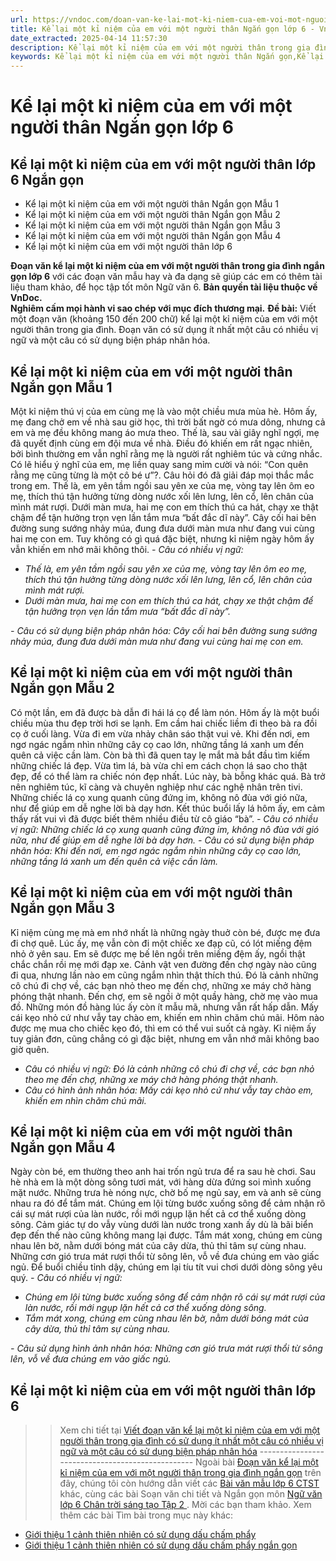 ```yaml
---
url: https://vndoc.com/doan-van-ke-lai-mot-ki-niem-cua-em-voi-mot-nguoi-than-trong-gia-dinh-ngan-gon-259906
title: Kể lại một kỉ niệm của em với một người thân Ngắn gọn lớp 6 - VnDoc.com
date_extracted: 2025-04-14 11:57:30
description: Kể lại một kỉ niệm của em với một người thân trong gia đình ngắn gọn lớp 6 được biên soạn nhằm giúp các em HS đạt kết quả tốt trong quá trình làm bài tập và học tập môn Ngữ văn lớp 6.
keywords: Kể lại một kỉ niệm của em với một người thân Ngắn gọn,Kể lại một kỉ niệm của em với một người thân lớp 6 Ngắn gọn,Kể lại một kỉ niệm của em với một người thân,đoạn văn kể lại một kỉ niệm của em với một người thân trong gia đình ngắn gọn,kể lại một kỉ niệm của em với một người thân trong gia đình ngắn gọn,viết đoạn văn kể lại một kỉ niệm của em với một người thân trong gia đình ngắn gọn,hãy kể lại một kỉ niệm của em với một người thân trong gia đình ngắn gọn
---
```


# Kể lại một kỉ niệm của em với một người thân Ngắn gọn lớp 6
## **Kể lại một kỉ niệm của em với một người thân lớp 6 Ngắn gọn**
  * Kể lại một kỉ niệm của em với một người thân Ngắn gọn Mẫu 1
  * Kể lại một kỉ niệm của em với một người thân Ngắn gọn Mẫu 2
  * Kể lại một kỉ niệm của em với một người thân Ngắn gọn Mẫu 3
  * Kể lại một kỉ niệm của em với một người thân Ngắn gọn Mẫu 4
  * Kể lại một kỉ niệm của em với một người thân lớp 6

**Đoạn văn kể lại một kỉ niệm của em với một người thân trong gia đình ngắn gọn lớp 6** với các đoạn văn mẫu hay và đa dạng sẽ giúp các em có thêm tài liệu tham khảo, để học tập tốt môn Ngữ văn 6.
**Bản quyền tài liệu thuộc về VnDoc.  
Nghiêm cấm mọi hành vi sao chép với mục đích thương mại.**
**Đề bài:** Viết một đoạn văn \(khoảng 150 đến 200 chữ\) kể lại một kỉ niệm của em với một người thân trong gia đình. Đoạn văn có sử dụng ít nhất một câu có nhiều vị ngữ và một câu có sử dụng biện pháp nhân hóa.
## **Kể lại một kỉ niệm của em với một người thân Ngắn gọn Mẫu 1**
Một kỉ niệm thú vị của em cùng mẹ là vào một chiều mưa mùa hè. Hôm ấy, mẹ đang chở em về nhà sau giờ học, thì trời bất ngờ có mưa dông, nhưng cả em và mẹ đều không mang áo mưa theo. Thế là, sau vài giây nghĩ ngợi, mẹ đã quyết định cùng em đội mưa về nhà. Điều đó khiến em rất ngạc nhiên, bởi bình thường em vẫn nghĩ rằng mẹ là người rất nghiêm túc và cứng nhắc. Có lẽ hiểu ý nghĩ của em, mẹ liền quay sang mỉm cười và nói: “Con quên rằng mẹ cũng từng là một cô bé ư”?. Câu hỏi đó đã giải đáp mọi thắc mắc trong em. Thế là, em yên tầm ngồi sau yên xe của mẹ, vòng tay lên ôm eo mẹ, thích thú tận hưởng từng dòng nước xối lên lưng, lên cổ, lên chân của mình mát rượi. Dưới màn mưa, hai mẹ con em thích thú ca hát, chạy xe thật chậm để tận hưởng trọn vẹn lần tắm mưa “bất đắc dĩ này”. Cây cối hai bên đường sung sướng nhảy múa, đung đưa dưới màn mưa như đang vui cùng hai mẹ con em. Tuy không có gì quá đặc biệt, nhưng kỉ niệm ngày hôm ấy vẫn khiến em nhớ mãi không thôi.
_\- Câu có nhiều vị ngữ:_
  * _Thế là, em yên tầm ngồi sau yên xe của mẹ, vòng tay lên ôm eo mẹ, thích thú tận hưởng từng dòng nước xối lên lưng, lên cổ, lên chân của mình mát rượi._
  * _Dưới màn mưa, hai mẹ con em thích thú ca hát, chạy xe thật chậm để tận hưởng trọn vẹn lần tắm mưa “bất đắc dĩ này”._

_\- Câu có sử dụng biện pháp nhân hóa: Cây cối hai bên đường sung sướng nhảy múa, đung đưa dưới màn mưa như đang vui cùng hai mẹ con em._
## **Kể lại một kỉ niệm của em với một người thân Ngắn gọn Mẫu 2**
Có một lần, em đã được bà dẫn đi hái lá cọ để làm nón. Hôm ấy là một buổi chiều mùa thu đẹp trời hơi se lạnh. Em cầm hai chiếc liềm đi theo bà ra đồi cọ ở cuối làng. Vừa đi em vừa nhảy chân sáo thật vui vẻ. Khi đến nơi, em ngơ ngác ngắm nhìn những cây cọ cao lớn, những tầng lá xanh um đến quên cả việc cần làm. Còn bà thì đã quen tay lẹ mắt mà bắt đầu tìm kiếm những chiếc lá đẹp. Vừa tìm lá, bà vừa chỉ em cách chọn lá sao cho thật đẹp, để có thể làm ra chiếc nón đẹp nhất. Lúc này, bà bỗng khác quá. Bà trở nên nghiêm túc, kĩ càng và chuyên nghiệp như các nghệ nhân trên tivi. Những chiếc lá cọ xung quanh cũng đứng im, không nô đùa với gió nữa, như để giúp em dễ nghe lời bà dạy hơn. Kết thúc buổi lấy lá hôm ấy, em cảm thấy rất vui vì đã được biết thêm nhiều điều từ cô giáo “bà”.
_\- Câu có nhiều vị ngữ: Những chiếc lá cọ xung quanh cũng đứng im, không nô đùa với gió nữa, như để giúp em dễ nghe lời bà dạy hơn._
_\- Câu có sử dụng biện pháp nhân hóa: Khi đến nơi, em ngơ ngác ngắm nhìn những cây cọ cao lớn, những tầng lá xanh um đến quên cả việc cần làm._
## **Kể lại một kỉ niệm của em với một người thân Ngắn gọn Mẫu 3**
Kỉ niệm cùng mẹ mà em nhớ nhất là những ngày thuở còn bé, được mẹ đưa đi chợ quê. Lúc ấy, mẹ vẫn còn đi một chiếc xe đạp cũ, có lót miếng đệm nhỏ ở yên sau. Em sẽ được mẹ bế lên ngồi trên miếng đệm ấy, ngồi thật chắc chắn rồi mẹ mới đạp xe. Cảnh vật ven đường đến chợ ngày nào cũng đi qua, nhưng lần nào em cũng ngắm nhìn thật thích thú. Đó là cảnh những cô chú đi chợ về, các bạn nhỏ theo mẹ đến chợ, những xe máy chở hàng phóng thật nhanh. Đến chợ, em sẽ ngồi ở một quầy hàng, chờ mẹ vào mua đồ. Những món đồ hàng lúc ấy còn ít mẫu mã, nhưng vẫn rất hấp dẫn. Mấy cái kẹo nhỏ cứ như vẫy tay chào em, khiến em nhìn chăm chú mãi. Hôm nào được mẹ mua cho chiếc kẹo đó, thì em có thể vui suốt cả ngày. Kỉ niệm ấy tuy giản đơn, cũng chẳng có gì đặc biệt, nhưng em vẫn nhớ mãi không bao giờ quên.
  * _Câu có nhiều vị ngữ: Đó là cảnh những cô chú đi chợ về, các bạn nhỏ theo mẹ đến chợ, những xe máy chở hàng phóng thật nhanh._
  * _Câu có hình ảnh nhân hóa: Mấy cái kẹo nhỏ cứ như vẫy tay chào em, khiến em nhìn chăm chú mãi._

## **Kể lại một kỉ niệm của em với một người thân Ngắn gọn Mẫu 4**
Ngày còn bé, em thường theo anh hai trốn ngủ trưa để ra sau hè chơi. Sau hè nhà em là một dòng sông tươi mát, với hàng dừa đứng soi mình xuống mặt nước. Những trưa hè nóng nực, chờ bố mẹ ngủ say, em và anh sẽ cùng nhau ra đó để tắm mát. Chúng em lội từng bước xuống sông để cảm nhận rõ cái sự mát rượi của làn nước, rồi mới ngụp lặn hết cả cơ thể xuống dòng sông. Cảm giác tự do vẫy vùng dưới làn nước trong xanh ấy dù là bãi biển đẹp đến thế nào cũng không mang lại được. Tắm mát xong, chúng em cùng nhau lên bờ, nằm dưới bóng mát của cây dừa, thủ thỉ tâm sự cùng nhau. Những cơn gió trưa mát rượi thổi từ sông lên, vỗ về đưa chúng em vào giấc ngủ. Để buổi chiều tỉnh dậy, chúng em lại tíu tít vui chơi dưới dòng sông yêu quý.
_\- Câu có nhiều vị ngữ:_
  * _Chúng em lội từng bước xuống sông để cảm nhận rõ cái sự mát rượi của làn nước, rồi mới ngụp lặn hết cả cơ thể xuống dòng sông._
  * _Tắm mát xong, chúng em cùng nhau lên bờ, nằm dưới bóng mát của cây dừa, thủ thỉ tâm sự cùng nhau._

_\- Câu sử dụng hình ảnh nhân hóa: Những cơn gió trưa mát rượi thổi từ sông lên, vỗ về đưa chúng em vào giấc ngủ._
## **Kể lại một kỉ niệm của em với một người thân lớp 6**
>> Xem chi tiết tại [Viết đoạn văn kể lại một kỉ niệm của em với một người thân trong gia đình có sử dụng ít nhất một câu có nhiều vị ngữ và một câu có sử dụng biện pháp nhân hóa](<https://vndoc.com/viet-doan-van-ke-lai-mot-ki-niem-cua-em-voi-mot-nguoi-than-trong-gia-dinh-259905>)
\-------------------------------------------------
Ngoài bài [Đoạn văn kể lại một kỉ niệm của em với một người thân trong gia đình ngắn gọn](<https://vndoc.com/doan-van-ke-lai-mot-ki-niem-cua-em-voi-mot-nguoi-than-trong-gia-dinh-ngan-gon-259906>) trên đây, chúng tôi còn hướng dẫn viết các [ Bài văn mẫu lớp 6 CTST ](<https://vndoc.com/van-mau-lop-6-sach-ctst>) khác, cùng các bài Soạn văn chi tiết và Ngắn gọn môn [ Ngữ văn lớp 6 Chân trời sáng tạo Tập 2 ](<https://vndoc.com/ngu-van-6-sach-chan-troi-sang-tao-tap2>) . Mời các bạn tham khảo.
Xem thêm các bài Tìm bài trong mục này khác:
  * [Giới thiệu 1 cảnh thiên nhiên có sử dụng dấu chấm phẩy](</doan-van-gioi-thieu-ve-mot-canh-thien-nhien-co-su-dung-dau-cham-phay-260940>)
  * [Giới thiệu 1 cảnh thiên nhiên có sử dụng dấu chấm phẩy ngắn gọn](</doan-van-gioi-thieu-ve-mot-canh-thien-nhien-co-su-dung-dau-cham-phay-ngan-gon-260938>)

